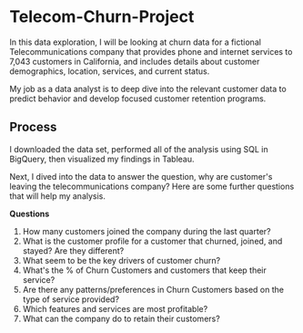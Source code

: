 # Telecom-Churn-Project

In this data exploration, I will be looking at churn data for a fictional Telecommunications company that provides phone and internet services to 7,043 customers in California, and includes details about customer demographics, location, services, and current status.

My job as a data analyst is to deep dive into the relevant customer data to predict behavior and develop focused customer retention programs.

## Process
I downloaded the data set, performed all of the analysis using SQL in BigQuery, then visualized my findings in Tableau.

Next, I dived into the data to answer the question, why are customer's leaving the telecommunications company? Here are some further questions that will help my analysis.

**Questions**
1. How many customers joined the company during the last quarter?
2. What is the customer profile for a customer that churned, joined, and stayed? Are they different?
3. What seem to be the key drivers of customer churn?
6. What's the % of Churn Customers and customers that keep their service?
7. Are there any patterns/preferences in Churn Customers based on the type of service provided?
8. Which features and services are most profitable?
9. What can the company do to retain their customers?


